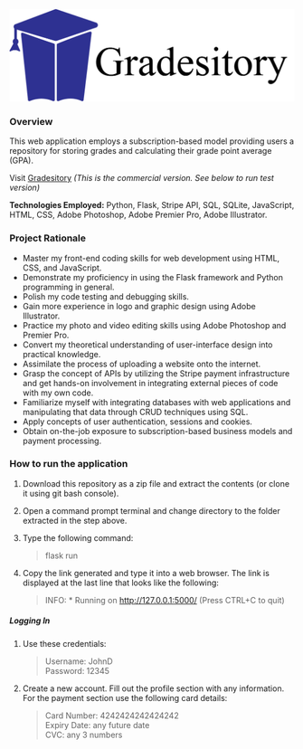 ![Gradesitory Logo](/logo.png)

### Overview
This web application employs a subscription-based model providing users a repository for storing grades and calculating their grade point average (GPA).

Visit [Gradesitory](https://www.gradesitory.com) _(This is the commercial version. See below to run test version)_

**Technologies Employed:** Python, Flask, Stripe API, SQL, SQLite, JavaScript, HTML, CSS, Adobe Photoshop, Adobe Premier Pro, Adobe Illustrator.

### Project Rationale
- Master my front-end coding skills for web development using HTML, CSS, and JavaScript.
- Demonstrate my proficiency in using the Flask framework and Python programming in general.
- Polish my code testing and debugging skills. 
- Gain more experience in logo and graphic design using Adobe Illustrator. 
- Practice my photo and video editing skills using Adobe Photoshop and Premier Pro.
- Convert my theoretical understanding of user-interface design into practical knowledge.
- Assimilate the process of uploading a website onto the internet.
- Grasp the concept of APIs by utilizing the Stripe payment infrastructure and get hands-on involvement in integrating external pieces of code with my own code. 
- Familiarize myself with integrating databases with web applications and manipulating that data through CRUD techniques using SQL.
- Apply concepts of user authentication, sessions and cookies. 
- Obtain on-the-job exposure to subscription-based business models and payment processing. 

### How to run the application
1. Download this repository as a zip file and extract the contents (or clone it using git bash console).
2. Open a command prompt terminal and change directory to the folder extracted in the step above. 
3. Type the following command:

    > flask run
4. Copy the link generated and type it into a web browser. The link is displayed at the last line that looks like the following:

    > INFO:  * Running on http://127.0.0.1:5000/ (Press CTRL+C to quit)

##### Logging In

1. Use these credentials:

    > Username: JohnD\
    > Password: 12345

2. Create a new account. Fill out the profile section with any information. For the payment section use the following card details:

    > Card Number: 4242424242424242\
    > Expiry Date: any future date\
    > CVC: any 3 numbers
